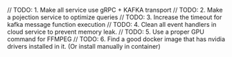 // TODO: 1. Make all service use gRPC + KAFKA transport
// TODO: 2. Make a pojection service to optimize queries
// TODO: 3. Increase the timeout for kafka message function execution
// TODO: 4. Clean all event handlers in cloud service to prevent memory leak.
// TODO: 5. Use a proper GPU command for FFMPEG
// TODO: 6. Find a good docker image that has nvidia drivers installed in it. (Or install manually in container)

